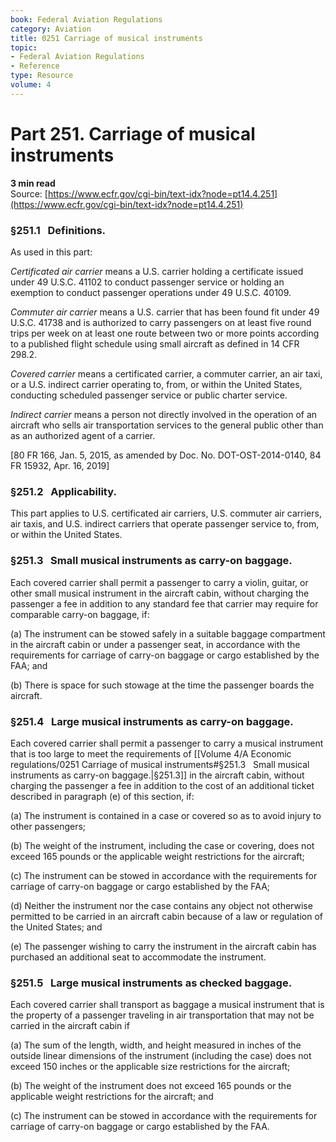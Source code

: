 ```yaml
---
book: Federal Aviation Regulations
category: Aviation
title: 0251 Carriage of musical instruments
topic:
- Federal Aviation Regulations
- Reference
type: Resource
volume: 4
---
```


# Part 251. Carriage of musical instruments
**3 min read**  
Source: [https://www.ecfr.gov/cgi-bin/text-idx?node=pt14.4.251](https://www.ecfr.gov/cgi-bin/text-idx?node=pt14.4.251)

<div>

### §251.1   Definitions.

As used in this part:

*Certificated air carrier* means a U.S. carrier holding a certificate issued under 49 U.S.C. 41102 to conduct passenger service or holding an exemption to conduct passenger operations under 49 U.S.C. 40109.

*Commuter air carrier* means a U.S. carrier that has been found fit under 49 U.S.C. 41738 and is authorized to carry passengers on at least five round trips per week on at least one route between two or more points according to a published flight schedule using small aircraft as defined in 14 CFR 298.2.

*Covered carrier* means a certificated carrier, a commuter carrier, an air taxi, or a U.S. indirect carrier operating to, from, or within the United States, conducting scheduled passenger service or public charter service.

*Indirect carrier* means a person not directly involved in the operation of an aircraft who sells air transportation services to the general public other than as an authorized agent of a carrier.

\[80 FR 166, Jan. 5, 2015, as amended by Doc. No. DOT-OST-2014-0140, 84 FR 15932, Apr. 16, 2019\]

### §251.2   Applicability.

This part applies to U.S. certificated air carriers, U.S. commuter air carriers, air taxis, and U.S. indirect carriers that operate passenger service to, from, or within the United States.

### §251.3   Small musical instruments as carry-on baggage.

Each covered carrier shall permit a passenger to carry a violin, guitar, or other small musical instrument in the aircraft cabin, without charging the passenger a fee in addition to any standard fee that carrier may require for comparable carry-on baggage, if:

\(a\) The instrument can be stowed safely in a suitable baggage compartment in the aircraft cabin or under a passenger seat, in accordance with the requirements for carriage of carry-on baggage or cargo established by the FAA; and

\(b\) There is space for such stowage at the time the passenger boards the aircraft.

### §251.4   Large musical instruments as carry-on baggage.

Each covered carrier shall permit a passenger to carry a musical instrument that is too large to meet the requirements of [[Volume 4/A Economic regulations/0251 Carriage of musical instruments#§251.3   Small musical instruments as carry-on baggage.|§251.3]] in the aircraft cabin, without charging the passenger a fee in addition to the cost of an additional ticket described in paragraph (e) of this section, if:

\(a\) The instrument is contained in a case or covered so as to avoid injury to other passengers;

\(b\) The weight of the instrument, including the case or covering, does not exceed 165 pounds or the applicable weight restrictions for the aircraft;

\(c\) The instrument can be stowed in accordance with the requirements for carriage of carry-on baggage or cargo established by the FAA;

\(d\) Neither the instrument nor the case contains any object not otherwise permitted to be carried in an aircraft cabin because of a law or regulation of the United States; and

\(e\) The passenger wishing to carry the instrument in the aircraft cabin has purchased an additional seat to accommodate the instrument.

### §251.5   Large musical instruments as checked baggage.

Each covered carrier shall transport as baggage a musical instrument that is the property of a passenger traveling in air transportation that may not be carried in the aircraft cabin if

\(a\) The sum of the length, width, and height measured in inches of the outside linear dimensions of the instrument (including the case) does not exceed 150 inches or the applicable size restrictions for the aircraft;

\(b\) The weight of the instrument does not exceed 165 pounds or the applicable weight restrictions for the aircraft; and

\(c\) The instrument can be stowed in accordance with the requirements for carriage of carry-on baggage or cargo established by the FAA.

</div>
